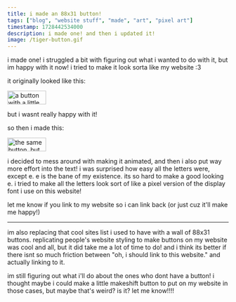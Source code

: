 ```yaml
---
title: i made an 88x31 button!
tags: ["blog", "website stuff", "made", "art", "pixel art"]
timestamp: 1728442534000
description: i made one! and then i updated it!
image: /tiger-button.gif
---
```


i made one! i struggled a bit with figuring out what i wanted to do with it, but im happy with it now! i tried to make it look sorta like my website :3

it originally looked like this:

<a href="https://comforttiger.space/" target="_blank"
    ><img
      src="/tiger-button.png"
      alt="a button with a little creature in the bottom corner, with a starry sky above them. it says 'tiger' in a small pixel font"
      class="hover:scale-[2] hover:relative w-[88px] h-[31px]"
      style="
        image-rendering: pixelated;
        transition: filter 0.1s linear;
        transition: transform 0.05s linear;
        width: 88px;
        height: 31px;
      "
  /></a>

but i wasnt really happy with it!

so then i made this:

<a href="https://comforttiger.space/" target="_blank"
    ><img
      src="/tiger-button.gif"
      alt="the same button, but now the creature bounces up and down a bit, the stars wiggle, and the font is more detailed"
      class="hover:scale-[2] hover:relative"
      style="
        image-rendering: pixelated;
        transition: filter 0.1s linear;
        transition: transform 0.05s linear;
        width: 88px;
        height: 31px;
      "
  /></a>

i decided to mess around with making it animated, and then i also put way more effort into the text! i was surprised how easy all the letters were, except e. e is the bane of my existence. its so hard to make a good looking e. i tried to make all the letters look sort of like a pixel version of the display font i use on this website!

let me know if you link to my website so i can link back (or just cuz it'll make me happy!)

---

im also replacing that cool sites list i used to have with a wall of 88x31 buttons. replicating people's website styling to make buttons on my website was cool and all, but it did take me a lot of time to do! and i think its better if there isnt so much friction between "oh, i should link to this website." and actually linking to it.

im still figuring out what i'll do about the ones who dont have a button! i thought maybe i could make a little makeshift button to put on my website in those cases, but maybe that's weird? is it? let me know!!!!
